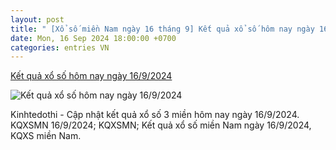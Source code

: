 ```yaml
---
layout: post
title: " [Xổ số miền Nam ngày 16 tháng 9] Kết quả xổ số hôm nay ngày 16/9/2024"
date: Mon, 16 Sep 2024 18:00:00 +0700
categories: entries VN
---
```

[Kết quả xổ số hôm nay ngày 16/9/2024](https://kinhtedothi.vn/ket-qua-xo-so-hom-nay-ngay-16-9-2024.html)

![Kết quả xổ số hôm nay ngày 16/9/2024](https://static.kinhtedothi.vn/images/upload//2024/09/09/www-kinhtedothi-vn.gif)

Kinhtedothi - Cập nhật kết quả xổ số 3 miền hôm nay ngày 16/9/2024. KQXSMN 16/9/2024; KQXSMN; Kết quả xổ số miền Nam ngày 16/9/2024, KQXS miền Nam.

